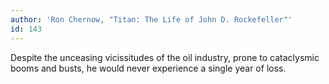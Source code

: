 ```yaml
---
author: 'Ron Chernow, "Titan: The Life of John D. Rockefeller"'
id: 143
---
```


Despite the unceasing vicissitudes of the oil industry, prone to cataclysmic booms and busts, he would never experience a single year of loss.